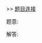 \>\> [题目连接](https://leetcode.com/explore/featured/card/march-leetcoding-challenge-2021/591/week-4-march-22nd-march-28th/3687/)

题意: 

解答: 